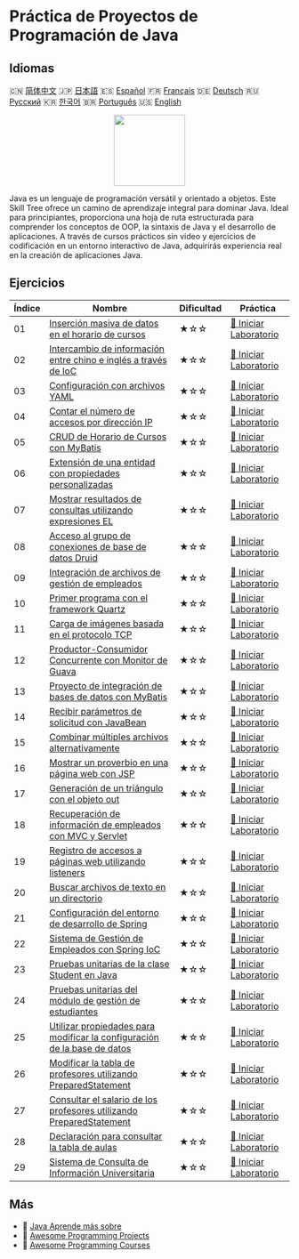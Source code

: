 # Práctica de Proyectos de Programación de Java

## Idiomas

🇨🇳 [简体中文](README_zh.md) 🇯🇵 [日本語](README_ja.md) 🇪🇸 [Español](README_es.md) 🇫🇷 [Français](README_fr.md) 🇩🇪 [Deutsch](README_de.md) 🇷🇺 [Русский](README_ru.md) 🇰🇷 [한국어](README_ko.md) 🇧🇷 [Português](README_pt.md) 🇺🇸 [English](README.md) 

<div align="center">
<img width="128px" src="https://file.labex.io/path/vBtgM8cNsQFn.png">
</div>

Java es un lenguaje de programación versátil y orientado a objetos. Este Skill Tree ofrece un camino de aprendizaje integral para dominar Java. Ideal para principiantes, proporciona una hoja de ruta estructurada para comprender los conceptos de OOP, la sintaxis de Java y el desarrollo de aplicaciones. A través de cursos prácticos sin video y ejercicios de codificación en un entorno interactivo de Java, adquirirás experiencia real en la creación de aplicaciones Java.

## Ejercicios

|   Índice | Nombre                                                                                                                                                          | Dificultad   | Práctica                                                                                                          |
|----------|-----------------------------------------------------------------------------------------------------------------------------------------------------------------|--------------|-------------------------------------------------------------------------------------------------------------------|
|       01 | [Inserción masiva de datos en el horario de cursos](https://labex.io/es/courses/project-bulk-insert-data-into-course-schedule)                                  | ★☆☆          | [🚀 Iniciar Laboratorio](https://labex.io/es/courses/project-bulk-insert-data-into-course-schedule)               |
|       02 | [Intercambio de información entre chino e inglés a través de IoC](https://labex.io/es/courses/project-chinese-english-information-switching-via-ioc)            | ★☆☆          | [🚀 Iniciar Laboratorio](https://labex.io/es/courses/project-chinese-english-information-switching-via-ioc)       |
|       03 | [Configuración con archivos YAML](https://labex.io/es/courses/project-configuring-with-yaml-files)                                                              | ★☆☆          | [🚀 Iniciar Laboratorio](https://labex.io/es/courses/project-configuring-with-yaml-files)                         |
|       04 | [Contar el número de accesos por dirección IP](https://labex.io/es/courses/project-counting-access-times-by-ip)                                                 | ★☆☆          | [🚀 Iniciar Laboratorio](https://labex.io/es/courses/project-counting-access-times-by-ip)                         |
|       05 | [CRUD de Horario de Cursos con MyBatis](https://labex.io/es/courses/project-course-schedule-crud-with-mybatis)                                                  | ★☆☆          | [🚀 Iniciar Laboratorio](https://labex.io/es/courses/project-course-schedule-crud-with-mybatis)                   |
|       06 | [Extensión de una entidad con propiedades personalizadas](https://labex.io/es/courses/project-custom-type-handler)                                              | ★☆☆          | [🚀 Iniciar Laboratorio](https://labex.io/es/courses/project-custom-type-handler)                                 |
|       07 | [Mostrar resultados de consultas utilizando expresiones EL](https://labex.io/es/courses/project-displaying-query-results-using-el-expressions)                  | ★☆☆          | [🚀 Iniciar Laboratorio](https://labex.io/es/courses/project-displaying-query-results-using-el-expressions)       |
|       08 | [Acceso al grupo de conexiones de base de datos Druid](https://labex.io/es/courses/project-druid-database-connection-pool-access)                               | ★☆☆          | [🚀 Iniciar Laboratorio](https://labex.io/es/courses/project-druid-database-connection-pool-access)               |
|       09 | [Integración de archivos de gestión de empleados](https://labex.io/es/courses/project-employee-management-file-integration)                                     | ★☆☆          | [🚀 Iniciar Laboratorio](https://labex.io/es/courses/project-employee-management-file-integration)                |
|       10 | [Primer programa con el framework Quartz](https://labex.io/es/courses/project-first-program-with-quartz-framework)                                              | ★☆☆          | [🚀 Iniciar Laboratorio](https://labex.io/es/courses/project-first-program-with-quartz-framework)                 |
|       11 | [Carga de imágenes basada en el protocolo TCP](https://labex.io/es/courses/project-image-upload-based-on-tcp-protocol)                                          | ★☆☆          | [🚀 Iniciar Laboratorio](https://labex.io/es/courses/project-image-upload-based-on-tcp-protocol)                  |
|       12 | [Productor-Consumidor Concurrente con Monitor de Guava](https://labex.io/es/courses/project-implement-thread-communication)                                     | ★☆☆          | [🚀 Iniciar Laboratorio](https://labex.io/es/courses/project-implement-thread-communication)                      |
|       13 | [Proyecto de integración de bases de datos con MyBatis](https://labex.io/es/courses/project-input-parameter-practice)                                           | ★☆☆          | [🚀 Iniciar Laboratorio](https://labex.io/es/courses/project-input-parameter-practice)                            |
|       14 | [Recibir parámetros de solicitud con JavaBean](https://labex.io/es/courses/project-javabean-mutiple-parameters)                                                 | ★☆☆          | [🚀 Iniciar Laboratorio](https://labex.io/es/courses/project-javabean-mutiple-parameters)                         |
|       15 | [Combinar múltiples archivos alternativamente](https://labex.io/es/courses/project-merge-multiple-files-alternately)                                            | ★☆☆          | [🚀 Iniciar Laboratorio](https://labex.io/es/courses/project-merge-multiple-files-alternately)                    |
|       16 | [Mostrar un proverbio en una página web con JSP](https://labex.io/es/courses/project-output-a-quote)                                                            | ★☆☆          | [🚀 Iniciar Laboratorio](https://labex.io/es/courses/project-output-a-quote)                                      |
|       17 | [Generación de un triángulo con el objeto out](https://labex.io/es/courses/project-outputting-triangle-with-out-object)                                         | ★☆☆          | [🚀 Iniciar Laboratorio](https://labex.io/es/courses/project-outputting-triangle-with-out-object)                 |
|       18 | [Recuperación de información de empleados con MVC y Servlet](https://labex.io/es/courses/project-query-employee-information)                                    | ★☆☆          | [🚀 Iniciar Laboratorio](https://labex.io/es/courses/project-query-employee-information)                          |
|       19 | [Registro de accesos a páginas web utilizando listeners](https://labex.io/es/courses/project-recording-web-page-accesses-using-listeners)                       | ★☆☆          | [🚀 Iniciar Laboratorio](https://labex.io/es/courses/project-recording-web-page-accesses-using-listeners)         |
|       20 | [Buscar archivos de texto en un directorio](https://labex.io/es/courses/project-search-for-text-files-in-directory)                                             | ★☆☆          | [🚀 Iniciar Laboratorio](https://labex.io/es/courses/project-search-for-text-files-in-directory)                  |
|       21 | [Configuración del entorno de desarrollo de Spring](https://labex.io/es/courses/project-setting-up-spring-development-environment)                              | ★☆☆          | [🚀 Iniciar Laboratorio](https://labex.io/es/courses/project-setting-up-spring-development-environment)           |
|       22 | [Sistema de Gestión de Empleados con Spring IoC](https://labex.io/es/courses/project-spring-ioc-employee-management-system)                                     | ★☆☆          | [🚀 Iniciar Laboratorio](https://labex.io/es/courses/project-spring-ioc-employee-management-system)               |
|       23 | [Pruebas unitarias de la clase Student en Java](https://labex.io/es/courses/project-student-class-test)                                                         | ★☆☆          | [🚀 Iniciar Laboratorio](https://labex.io/es/courses/project-student-class-test)                                  |
|       24 | [Pruebas unitarias del módulo de gestión de estudiantes](https://labex.io/es/courses/project-student-management-module-unit-testing)                            | ★☆☆          | [🚀 Iniciar Laboratorio](https://labex.io/es/courses/project-student-management-module-unit-testing)              |
|       25 | [Utilizar propiedades para modificar la configuración de la base de datos](https://labex.io/es/courses/project-use-properties-to-modify-database-configuration) | ★☆☆          | [🚀 Iniciar Laboratorio](https://labex.io/es/courses/project-use-properties-to-modify-database-configuration)     |
|       26 | [Modificar la tabla de profesores utilizando PreparedStatement](https://labex.io/es/courses/project-modifying-the-teacher-table-using-preparedstatement)        | ★☆☆          | [🚀 Iniciar Laboratorio](https://labex.io/es/courses/project-modifying-the-teacher-table-using-preparedstatement) |
|       27 | [Consultar el salario de los profesores utilizando PreparedStatement](https://labex.io/es/courses/project-query-teacher-salary-using-preparedstatement)         | ★☆☆          | [🚀 Iniciar Laboratorio](https://labex.io/es/courses/project-query-teacher-salary-using-preparedstatement)        |
|       28 | [Declaración para consultar la tabla de aulas](https://labex.io/es/courses/project-statement-for-querying-teacher-table)                                        | ★☆☆          | [🚀 Iniciar Laboratorio](https://labex.io/es/courses/project-statement-for-querying-teacher-table)                |
|       29 | [Sistema de Consulta de Información Universitaria](https://labex.io/es/courses/project-university-information-query-system)                                     | ★☆☆          | [🚀 Iniciar Laboratorio](https://labex.io/es/courses/project-university-information-query-system)                 |

## Más

- 🔗 [Java Aprende más sobre](https://labex.io/es/skilltrees/java)
- 🔗 [Awesome Programming Projects](https://github.com/labex-labs/awesome-programming-projects)
- 🔗 [Awesome Programming Courses](https://github.com/labex-labs/awesome-programming-courses)

